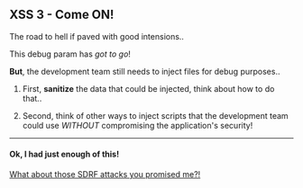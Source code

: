 XSS 3 - Come ON!
----------------

The road to hell if paved with good intensions..

This debug param has *got to go*!

**But**, the development team still needs to inject files for debug purposes.. 

1. First, **sanitize** the data that could be injected, think about how to do that..

2. Second, think of other ways to inject scripts that the development team could use *WITHOUT* compromising the application's security!


- - - 
#### Ok, I had just enough of this!
[What about those SDRF attacks you promised me?!](02-XSS.md)